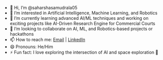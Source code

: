 - 👋 Hi, I’m @saharshasamudrala05
- 👀 I’m interested in Artificial Intelligence, Machine Learning, and Robotics
- 🌱 I’m currently learning advanced AI/ML techniques and working on exciting projects like AI-Driven Research Engine for Commercial Courts
- 💞️ I’m looking to collaborate on AI, ML, and Robotics-based projects or hackathons
- 📫 How to reach me: [Email](mailto:saharshasamudrala05@gmail.com) | [LinkedIn](https://www.linkedin.com/in/samudrala-saharsha-23bbb9259)
- 😄 Pronouns: He/Him
- ⚡ Fun fact: I love exploring the intersection of AI and space exploration 🚀
